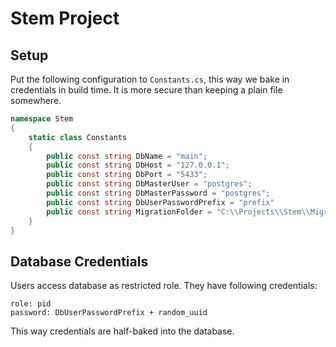 ﻿# Stem Project

## Setup

Put the following configuration to `Constants.cs`, this way we bake in credentials in build time.
It is more secure than keeping a plain file somewhere.

```c#
namespace Stem
{
    static class Constants
    {
        public const string DbName = "main";
        public const string DbHost = "127.0.0.1";
        public const string DbPort = "5433";
        public const string DbMasterUser = "postgres";
        public const string DbMasterPassword = "postgres";
        public const string DbUserPasswordPrefix = "prefix"
        public const string MigrationFolder = "C:\\Projects\\Stem\\Migrations123";
    }
}
```

## Database Credentials

Users access database as restricted role. They have following credentials:

```
role: pid
password: DbUserPasswordPrefix + random_uuid
```

This way credentials are half-baked into the database.
